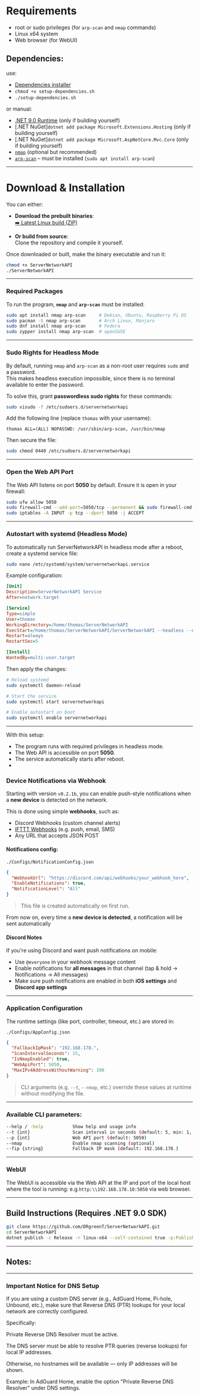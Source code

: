 ﻿# Requirements

- root or sudo privileges (for `arp-scan` and `nmap` commands)
- Linux x64 system
- Web browser (for WebUI)

## Dependencies:

use: 
- [Dependencies installer](../BuildAndDeployTools/setup_dependencies.sh)
- ```chmod +x setup-dependencies.sh```
- ```./setup-dependencies.sh```

or manual:
- [.NET 9.0 Runtime](https://dotnet.microsoft.com/en-us/download/dotnet/9.0) (only if building yourself)
- [.NET NuGet]```dotnet add package Microsoft.Extensions.Hosting``` (only if building yourself)
- [.NET NuGet]```dotnet add package Microsoft.AspNetCore.Mvc.Core``` (only if building yourself)
- [`nmap`](https://nmap.org/) (optional but recommended)
- [`arp-scan`](https://linux.die.net/man/1/arp-scan) – must be installed (`sudo apt install arp-scan`)

---

# Download & Installation

You can either:

- **Download the prebuilt binaries**:  
  [➡️ Latest Linux build (ZIP)](https://github.com/DRgreenT/ServerNetworkAPI/blob/main/publish/linux.zip)

- **Or build from source**:  
  Clone the repository and compile it yourself.

Once downloaded or built, make the binary executable and run it:

```bash
chmod +x ServerNetworkAPI
./ServerNetworkAPI
```

---

### Required Packages

To run the program, **`nmap`** and **`arp-scan`** must be installed:

```bash
sudo apt install nmap arp-scan     # Debian, Ubuntu, Raspberry Pi OS
sudo pacman -S nmap arp-scan       # Arch Linux, Manjaro
sudo dnf install nmap arp-scan     # Fedora
sudo zypper install nmap arp-scan  # openSUSE
```

---

### Sudo Rights for Headless Mode

By default, running `nmap` and `arp-scan` as a non-root user requires `sudo` and a password.  
This makes headless execution impossible, since there is no terminal available to enter the password.  

To solve this, grant **passwordless sudo rights** for these commands:  

```bash
sudo visudo -f /etc/sudoers.d/servernetworkapi
```

Add the following line (replace `thomas` with your username):

```
thomas ALL=(ALL) NOPASSWD: /usr/sbin/arp-scan, /usr/bin/nmap
```

Then secure the file:

```bash
sudo chmod 0440 /etc/sudoers.d/servernetworkapi
```

---

### Open the Web API Port

The Web API listens on port **5050** by default. Ensure it is open in your firewall:

```bash
sudo ufw allow 5050                                                        # Debian/Ubuntu with UFW
sudo firewall-cmd --add-port=5050/tcp --permanent && sudo firewall-cmd --reload  # Fedora/CentOS
sudo iptables -A INPUT -p tcp --dport 5050 -j ACCEPT                        # Generic fallback
```

---

### Autostart with systemd (Headless Mode)

To automatically run ServerNetworkAPI in headless mode after a reboot, create a systemd service file:

```bash
sudo nano /etc/systemd/system/servernetworkapi.service
```

Example configuration:

```ini
[Unit]
Description=ServerNetworkAPI Service
After=network.target

[Service]
Type=simple
User=thomas
WorkingDirectory=/home/thomas/ServerNetworkAPI
ExecStart=/home/thomas/ServerNetworkAPI/ServerNetworkAPI --headless --nmap
Restart=always
RestartSec=5

[Install]
WantedBy=multi-user.target
```

Then apply the changes:

```bash
# Reload systemd
sudo systemctl daemon-reload 

# Start the service
sudo systemctl start servernetworkapi

# Enable autostart on boot
sudo systemctl enable servernetworkapi
```

---

With this setup:  
- The program runs with required privileges in headless mode.  
- The Web API is accessible on port **5050**.  
- The service automatically starts after reboot.  
- 
### Device Notifications via Webhook

Starting with version `v0.2.1b`, you can enable push-style notifications when a **new device** is detected on the network.

This is done using simple **webhooks**, such as:

- Discord Webhooks (custom channel alerts)
- [IFTTT Webhooks](https://ifttt.com/maker_webhooks) (e.g. push, email, SMS)
- Any URL that accepts JSON POST

#### Notifications config:

```
./Configs/NotificationConfig.json
```

```json
{
  "WebhookUrl": "https://discord.com/api/webhooks/your_webhook_here",
  "EnableNotifications": true,
  "NotificationLevel": "All"
}
```

> This file is created automatically on first run.

From now on, every time a **new device is detected**, a notification will be sent automatically 

#### Discord Notes

If you're using Discord and want push notifications on mobile:

- Use `@everyone` in your webhook message content
- Enable notifications for **all messages** in that channel (tap & hold → Notifications → All messages)
- Make sure push notifications are enabled in both **iOS settings** and **Discord app settings**

---

### Application Configuration

The runtime settings (like port, controller, timeout, etc.) are stored in:

```
./Configs/AppConfig.json
```

```json
{
  "FallbackIpMask": "192.168.178.",
  "ScanIntervalSeconds": 15,
  "IsNmapEnabled": true,
  "WebApiPort": 5050,
  "MaxIPv4AddressWithoutWarning": 190
}
```

> CLI arguments (e.g. `--t`, `--nmap`, etc.) override these values at runtime without modifying the file.

---

### Available CLI parameters:

```bash
--help / -help           Show help and usage info
--t {int}                Scan interval in seconds (default: 5, min: 1, max: 3600)
--p {int}                Web API port (default: 5050)
--nmap                   Enable nmap scanning (optional)
--fip {string}           Fallback IP mask (default: 192.168.178.)
```

---
### WebUI

The WebUI is accessible via the Web API at the IP and port of the local host where the tool is running: e.g.`http:\\192.168.178.10:5050` via web browser.

---
## Build Instructions (Requires .NET 9.0 SDK)

```bash
git clone https://github.com/DRgreenT/ServerNetworkAPI.git
cd ServerNetworkAPI
dotnet publish -c Release -r linux-x64 --self-contained true -p:PublishSingleFile=true
```

---

## Notes:

---

### Important Notice for DNS Setup

If you are using a custom DNS server (e.g., AdGuard Home, Pi-hole, Unbound, etc.),
make sure that Reverse DNS (PTR) lookups for your local network are correctly configured.

Specifically:

Private Reverse DNS Resolver must be active.

The DNS server must be able to resolve PTR queries (reverse lookups) for local IP addresses.

Otherwise, no hostnames will be available — only IP addresses will be shown.

Example:
In AdGuard Home, enable the option "Private Reverse DNS Resolver" under DNS settings.